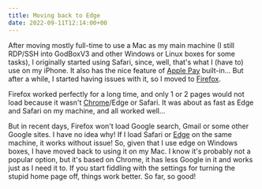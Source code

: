 ```yaml
---
title: Moving back to Edge
date: 2022-09-11T12:14:00+00
---
```


After moving mostly full-time to use a Mac as my main machine (I still RDP/SSH into GodBoxV3 and other Windows or Linux boxes for some tasks), I originally started using Safari, since, well, that's what I (have to) use on my iPhone. It also has the nice feature of [Apple Pay](https://www.apple.com/ie/apple-pay/) built-in... But after a while, I started having issues with it, so I moved to [Firefox](https://www.mozilla.org/en-US/firefox/new/). 

Firefox worked perfectly for a long time, and only 1 or 2 pages would not load because it wasn't [Chrome](https://www.google.com/intl/en_ie/chrome/)/Edge or Safari. It was about as fast as Edge and Safari on my machine, and all worked well...

But in recent days, Firefox won't load Google search, Gmail or some other Google sites. I have no idea why! If I load Safari or [Edge](https://www.microsoft.com/en-us/edge?r=1) on the same machine, it works without issue! So, given that I use edge on Windows boxes, I have moved back to using it on my Mac. I know it's probably not a popular option, but it's based on Chrome, it has less Google in it and works just as I need it to. If you start fiddling with the settings for turning the stupid home page off, things work better. So far, so good!